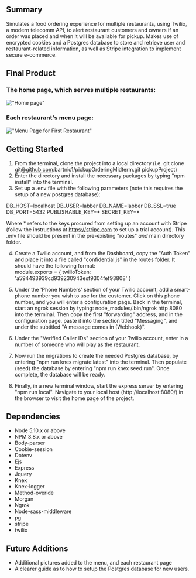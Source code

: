 ## Summary
Simulates a food ordering experience for multiple restaurants, using Twilio, a modern telecomm API, to alert restaurant customers and owners if an order was placed and when it will be available for pickup. Makes use of encrypted cookies and a Postgres database to store and retrieve user and restaurant-related information, as well as Stripe integration to implement secure e-commerce.

## Final Product
### The home page, which serves multiple restaurants:
!["Home page"](https://github.com/bartnic1/pickupOrderingMidterm/blob/master/main.png)

### Each restaurant's menu page:
!["Menu Page for First Restaurant"](https://github.com/bartnic1/pickupOrderingMidterm/blob/master/menu.png)

## Getting Started

1. From the terminal, clone the project into a local directory (i.e. git clone git@github.com:bartnic1/pickupOrderingMidterm.git pickupProject)
2. Enter the directory and install the necessary packages by typing "npm install" into the terminal.
3. Set up a .env file with the following parameters (note this requires the setup of a new postgres database):

DB_HOST=localhost
DB_USER=labber
DB_NAME=labber
DB_SSL=true
DB_PORT=5432
PUBLISHABLE_KEY=*
SECRET_KEY=*

Where * refers to the keys procured from setting up an account with Stripe (follow the instructions at https://stripe.com to set up a   trial account). This .env file should be present in the pre-existing "routes" *and* main directory folder.

4. Create a Twilio account, and from the Dashboard, copy the "Auth Token" and place it into a file called "confidential.js" in the routes folder. It should have the following format:  
module.exports = {
  twilioToken: 'a594493939cd939230943esf9304fef93808'
}

5. Under the 'Phone Numbers' section of your Twilio account, add a smart-phone number you wish to use for the customer. Click on this phone number, and you will enter a configuration page. Back in the terminal, start an ngrok session by typing: node_modules/.bin/ngrok http 8080 into the terminal. Then copy the first "forwarding" address, and in the configuration page, paste it into the section titled "Messaging", and under the subtitled "A message comes in (Webhook)". 

6. Under the "Verified Caller IDs" section of your Twilio account, enter in a number of someone who will play as the restaurant. 

7. Now run the migrations to create the needed Postgres database, by entering "npm run knex migrate:latest" into the terminal. Then populate (seed) the database by entering "npm run knex seed:run". Once complete, the database will be ready.

7. Finally, in a new terminal window, start the express server by entering "npm run local". Navigate to your local host (http://localhost:8080/) in the browser to visit the home page of the project.

## Dependencies

- Node 5.10.x or above
- NPM 3.8.x or above
- Body-parser
- Cookie-session
- Dotenv
- Ejs
- Express
- Jquery
- Knex
- Knex-logger
- Method-overide
- Morgan
- Ngrok
- Node-sass-middleware
- pg
- stripe
- twilio

## Future Additions

- Additional pictures added to the menu, and each restaurant page
- A clearer guide as to how to setup the Postgres database for new users.

